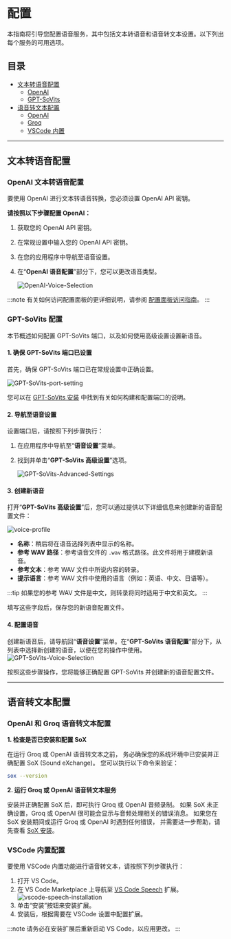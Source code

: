 # 配置

本指南将引导您配置语音服务，其中包括文本转语音和语音转文本设置。以下列出每个服务的可用选项。

## 目录
- [文本转语音配置](#text-to-voice-configuration)
  - [OpenAI](#openai-text-to-voice-configuration)
  - [GPT-SoVits](#gpt-sovits-configuration)
- [语音转文本配置](#voice-to-text-configuration)
  - [OpenAI](#openai-voice-to-text-configuration)
  - [Groq](#groq-configuration)
  - [VSCode 内置](#vscode-built-in-configuration)

---

## 文本转语音配置

### OpenAI 文本转语音配置

要使用 OpenAI 进行文本转语音转换，您必须设置 OpenAI API 密钥。

**请按照以下步骤配置 OpenAI：**

1. 获取您的 OpenAI API 密钥。
2. 在常规设置中输入您的 OpenAI API 密钥。
3. 在您的应用程序中导航至语音设置。
4. 在“**OpenAI 语音配置**”部分下，您可以更改语音类型。

   ![OpenAI-Voice-Selection](/img/voice-service/configuration/OpenAI-Voice-Selection.png)

:::note
有关如何访问配置面板的更详细说明，请参阅 [配置面板访问指南](docs/docs/getting-started/configuration.md#configuring-the-model-service-api-key)。
:::

### GPT-SoVits 配置

本节概述如何配置 GPT-SoVits 端口，以及如何使用高级设置设置新语音。

#### 1. 确保 GPT-SoVits 端口已设置

首先，确保 GPT-SoVits 端口已在常规设置中正确设置。

![GPT-SoVits-port-setting](/img/voice-service/configuration/GPT-SoVits-port-setting.png)

您可以在 [GPT-SoVits 安装](./installation.md#gpt-sovits-installation) 中找到有关如何构建和配置端口的说明。

#### 2. 导航至语音设置

设置端口后，请按照下列步骤执行：

1. 在应用程序中导航至“**语音设置**”菜单。
2. 找到并单击“**GPT-SoVits 高级设置**”选项。

   ![GPT-SoVits-Advanced-Settings](/img/voice-service/configuration/GPT-SoVits-Advanced-Settings.png)

#### 3. 创建新语音

打开“**GPT-SoVits 高级设置**”后，您可以通过提供以下详细信息来创建新的语音配置文件：

![voice-profile](/img/voice-service/configuration/voice-profile.png)

- **名称**：稍后将在语音选择列表中显示的名称。
- **参考 WAV 路径**：参考语音文件的 `.wav` 格式路径。此文件将用于建模新语音。
- **参考文本**：参考 WAV 文件中所说内容的转录。
- **提示语言**：参考 WAV 文件中使用的语言（例如：英语、中文、日语等）。

:::tip
如果您的参考 WAV 文件是中文，则转录将同时适用于中文和英文。
:::

填写这些字段后，保存您的新语音配置文件。

#### 4. 配置语音

创建新语音后，请导航回“**语音设置**”菜单。在“**GPT-SoVits 语音配置**”部分下，从列表中选择新创建的语音，以便在您的操作中使用。
![GPT-SoVits-Voice-Selection](/img/voice-service/configuration/GPT-SoVits-Voice-Selection.png)

按照这些步骤操作，您将能够正确配置 GPT-SoVits 并创建新的语音配置文件。

---

## 语音转文本配置

### OpenAI 和 Groq 语音转文本配置

**1. 检查是否已安装和配置 SoX**

在运行 Groq 或 OpenAI 语音转文本之前，
务必确保您的系统环境中已安装并正确配置 SoX (Sound eXchange)。
您可以执行以下命令来验证：
  ```bash
  sox --version
  ```

**2. 运行 Groq 或 OpenAI 语音转文本服务**

安装并正确配置 SoX 后，即可执行 Groq 或 OpenAI 音频录制。
如果 SoX 未正确设置，Groq 或 OpenAI 很可能会显示与音频处理相关的错误消息。
如果您在 SoX 安装期间或运行 Groq 或 OpenAI 时遇到任何错误，
并需要进一步帮助，请先查看 [SoX 安装](./installation.md#sox-installation)。

### VSCode 内置配置

要使用 VSCode 内置功能进行语音转文本，请按照下列步骤执行：

1. 打开 VS Code。
2. 在 VS Code Marketplace 上导航至 [VS Code Speech](https://marketplace.visualstudio.com/items?itemName=ms-vscode.vscode-speech) 扩展。
   ![vscode-speech-installation](/img/voice-service/configuration/vscode-speech-installation.png)
3. 单击“安装”按钮来安装扩展。
4. 安装后，根据需要在 VSCode 设置中配置扩展。

:::note
请务必在安装扩展后重新启动 VS Code，以应用更改。
:::